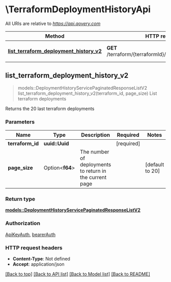 # \TerraformDeploymentHistoryApi

All URIs are relative to *https://api.qovery.com*

Method | HTTP request | Description
------------- | ------------- | -------------
[**list_terraform_deployment_history_v2**](TerraformDeploymentHistoryApi.md#list_terraform_deployment_history_v2) | **GET** /terraform/{terraformId}/deploymentHistoryV2 | List terraform deployments



## list_terraform_deployment_history_v2

> models::DeploymentHistoryServicePaginatedResponseListV2 list_terraform_deployment_history_v2(terraform_id, page_size)
List terraform deployments

Returns the 20 last terraform deployments

### Parameters


Name | Type | Description  | Required | Notes
------------- | ------------- | ------------- | ------------- | -------------
**terraform_id** | **uuid::Uuid** |  | [required] |
**page_size** | Option<**f64**> | The number of deployments to return in the current page |  |[default to 20]

### Return type

[**models::DeploymentHistoryServicePaginatedResponseListV2**](DeploymentHistoryServicePaginatedResponseListV2.md)

### Authorization

[ApiKeyAuth](../README.md#ApiKeyAuth), [bearerAuth](../README.md#bearerAuth)

### HTTP request headers

- **Content-Type**: Not defined
- **Accept**: application/json

[[Back to top]](#) [[Back to API list]](../README.md#documentation-for-api-endpoints) [[Back to Model list]](../README.md#documentation-for-models) [[Back to README]](../README.md)


